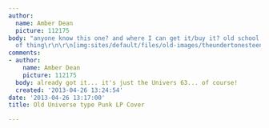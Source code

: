 ```yaml
---
author:
  name: Amber Dean
  picture: 112175
body: "anyone know this one? and where I can get it/buy it? old school universe kind
  of thing\r\n\r\n[img:sites/default/files/old-images/theundertonesteenagekicks_3884.jpg]"
comments:
- author:
    name: Amber Dean
    picture: 112175
  body: already got it... it's just the Univers 63... of course!
  created: '2013-04-26 13:24:54'
date: '2013-04-26 13:17:00'
title: Old Universe type Punk LP Cover

---
```

